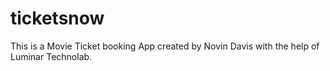 # ticketsnow

This is a Movie Ticket booking App created by Novin Davis with the help of Luminar Technolab.
